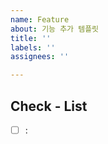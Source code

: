 ```yaml
---
name: Feature
about: 기능 추가 템플릿
title: ''
labels: ''
assignees: ''

---
```


## Check - List

- [ ] :
